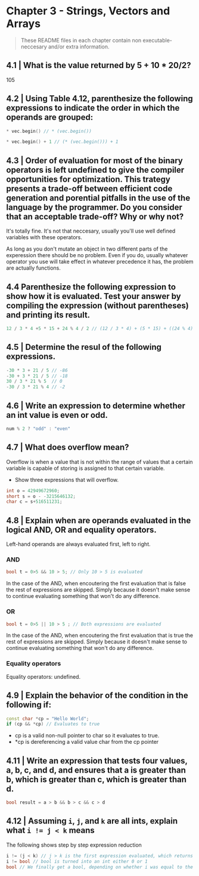 # Chapter 3 - Strings, Vectors and Arrays
> These README files in each chapter contain non executable-neccesary and/or extra information.

## 4.1 | What is the value returned by 5 + 10 * 20/2?
105

## 4.2 | Using Table 4.12, parenthesize the following expressions to indicate the order in which the operands are grouped:
```c++
* vec.begin() // * (vec.begin())

* vec.begin() + 1 // (* (vec.begin())) + 1

```

## 4.3 | Order of evaluation for most of the binary operators is left undefined to give the compiler opportunities for optimization. This trategy presents a trade-off between efficient code generation and porential pitfalls in the use of the language by the programmer. Do you consider that an acceptable trade-off? Why or why not?
It's totally fine. It's not that neccesary, usually you'll use well defined variables with these operators. 

As long as you don't mutate an object in two different parts of the experession there should be no problem. Even if you do, usually whatever operator you use will take effect in whatever precedence it has, the problem are actually functions.

## 4.4 Parenthesize the following expression to show how it is evaluated. Test your answer by compiling the expression (without parentheses) and printing its result.

```c++
12 / 3 * 4 +5 * 15 + 24 % 4 / 2 // (12 / 3 * 4) + (5 * 15) + ((24 % 4) / 2)
```

## 4.5 | Determine the resul of the following expressions.
```c++
-30 * 3 + 21 / 5 // -86
-30 + 3 * 21 / 5 // -18
30 / 3 * 21 % 5  // 0 
-30 / 3 * 21 % 4 // -2
```

## 4.6 | Write an expression to determine whether an int value is even or odd.
```c++
num % 2 ? "odd" : "even" 
```

## 4.7 | What does overflow mean?
Overflow is when a value that is not within the range of values that a certain variable is capable of storing is assigned to that certain variable.

- Show three expressions that will overflow.
```c++
int o = 42949672960;
short s = o - -3215646132;
char c = s+516511231;
```

## 4.8 | Explain when are operands evaluated in the logical AND, OR and equality operators.
Left-hand operands are always evaluated first, left to right.

### AND
```c++
bool t = 0>5 && 10 > 5; // Only 10 > 5 is evaluated
```
In the case of the AND, when encoutering the first evaluation that is false the rest of expressions are skipped. Simply because it doesn't make sense to continue evaluating something that won't do any difference.

### OR
```c++
bool t = 0>5 || 10 > 5 ; // Both expressions are evaluated
```
In the case of the AND, when encoutering the first evaluation that is true the rest of expressions are skipped. Simply because it doesn't make sense to continue evaluating something that won't do any difference.

### Equality operators

Equality operators: undefined.

## 4.9 | Explain the behavior of the condition in the following if:
```c++
const char *cp = "Hello World";
if (cp && *cp) // Evaluates to true
```
- cp is a valid non-null pointer to char so it evaluates to true.
- *cp is dereferencing a valid value char from the cp pointer

## 4.11 | Write an expression that tests four values, a, b, c, and d, and ensures that a is greater than b, which is greater than c, which is greater than d.

```c++
bool result = a > b && b > c && c > d
```

## 4.12 | Assuming `i`, `j`, and `k` are all ints, explain what `i != j < k` means
The following shows step by step expression reduction
```c++
i != (j < k) // j > k is the first expression evaluated, which returns a bool 
i != bool // bool is turned into an int either 0 or 1
bool // We finally get a bool, depending on whether i was equal to the bool gotten from the previous expression. 
```